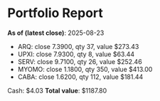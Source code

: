 # Portfolio Report
**As of (latest close)**: 2025-08-23

- ARQ: close 7.3900, qty 37, value $273.43
- UPXI: close 7.9300, qty 8, value $63.44
- SERV: close 9.7100, qty 26, value $252.46
- MYOMO: close 1.1800, qty 350, value $413.00
- CABA: close 1.6200, qty 112, value $181.44

Cash: $4.03
**Total value**: $1187.80